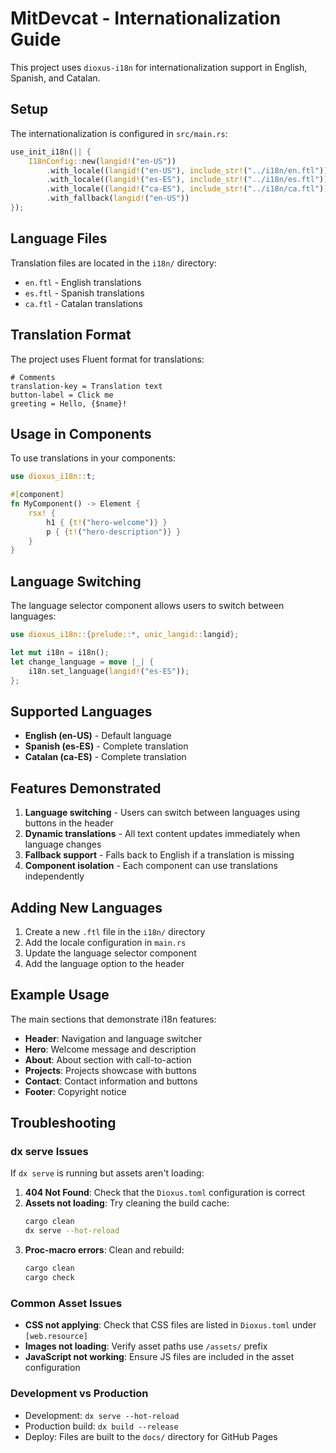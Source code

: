 # MitDevcat - Internationalization Guide

This project uses `dioxus-i18n` for internationalization support in English, Spanish, and Catalan.

## Setup

The internationalization is configured in `src/main.rs`:

```rust
use_init_i18n(|| {
    I18nConfig::new(langid!("en-US"))
        .with_locale((langid!("en-US"), include_str!("../i18n/en.ftl")))
        .with_locale((langid!("es-ES"), include_str!("../i18n/es.ftl")))  
        .with_locale((langid!("ca-ES"), include_str!("../i18n/ca.ftl")))
        .with_fallback(langid!("en-US"))
});
```

## Language Files

Translation files are located in the `i18n/` directory:

- `en.ftl` - English translations
- `es.ftl` - Spanish translations  
- `ca.ftl` - Catalan translations

## Translation Format

The project uses Fluent format for translations:

```fluent
# Comments
translation-key = Translation text
button-label = Click me
greeting = Hello, {$name}!
```

## Usage in Components

To use translations in your components:

```rust
use dioxus_i18n::t;

#[component]
fn MyComponent() -> Element {
    rsx! {
        h1 { {t!("hero-welcome")} }
        p { {t!("hero-description")} }
    }
}
```

## Language Switching

The language selector component allows users to switch between languages:

```rust
use dioxus_i18n::{prelude::*, unic_langid::langid};

let mut i18n = i18n();
let change_language = move |_| {
    i18n.set_language(langid!("es-ES"));
};
```

## Supported Languages

- **English (en-US)** - Default language
- **Spanish (es-ES)** - Complete translation
- **Catalan (ca-ES)** - Complete translation

## Features Demonstrated

1. **Language switching** - Users can switch between languages using buttons in the header
2. **Dynamic translations** - All text content updates immediately when language changes
3. **Fallback support** - Falls back to English if a translation is missing
4. **Component isolation** - Each component can use translations independently

## Adding New Languages

1. Create a new `.ftl` file in the `i18n/` directory
2. Add the locale configuration in `main.rs`
3. Update the language selector component
4. Add the language option to the header

## Example Usage

The main sections that demonstrate i18n features:

- **Header**: Navigation and language switcher
- **Hero**: Welcome message and description
- **About**: About section with call-to-action
- **Projects**: Projects showcase with buttons
- **Contact**: Contact information and buttons
- **Footer**: Copyright notice

## Troubleshooting

### dx serve Issues

If `dx serve` is running but assets aren't loading:

1. **404 Not Found**: Check that the `Dioxus.toml` configuration is correct
2. **Assets not loading**: Try cleaning the build cache:
   ```bash
   cargo clean
   dx serve --hot-reload
   ```
3. **Proc-macro errors**: Clean and rebuild:
   ```bash
   cargo clean
   cargo check
   ```

### Common Asset Issues

- **CSS not applying**: Check that CSS files are listed in `Dioxus.toml` under `[web.resource]`
- **Images not loading**: Verify asset paths use `/assets/` prefix
- **JavaScript not working**: Ensure JS files are included in the asset configuration

### Development vs Production

- Development: `dx serve --hot-reload`
- Production build: `dx build --release`
- Deploy: Files are built to the `docs/` directory for GitHub Pages
